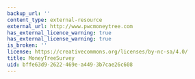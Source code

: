 ```yaml
---
backup_url: ''
content_type: external-resource
external_url: http://www.pwcmoneytree.com
has_external_licence_warning: true
has_external_license_warning: true
is_broken: ''
license: https://creativecommons.org/licenses/by-nc-sa/4.0/
title: MoneyTreeSurvey
uid: bffe63d9-2622-469e-a449-3b7cae26c608
---
```

